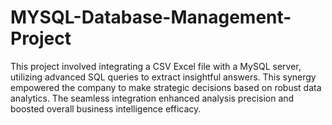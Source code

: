 # MYSQL-Database-Management-Project
 This project involved integrating a CSV Excel file with a MySQL server, utilizing advanced SQL queries to extract insightful answers. This synergy empowered the company to make strategic decisions based on robust data analytics. The seamless integration enhanced analysis precision and boosted overall business intelligence efficacy.
